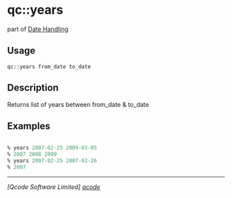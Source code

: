 qc::years
=========

part of [Date Handling](../qc/wiki/DateHandling)

Usage
-----
`qc::years from_date to_date`

Description
-----------
Returns list of years between from_date & to_date

Examples
--------
```tcl

% years 2007-02-25 2009-03-05
% 2007 2008 2009
% years 2007-02-25 2007-02-26
% 2007

```

----------------------------------
*[Qcode Software Limited] [qcode]*

[qcode]: http://www.qcode.co.uk "Qcode Software"